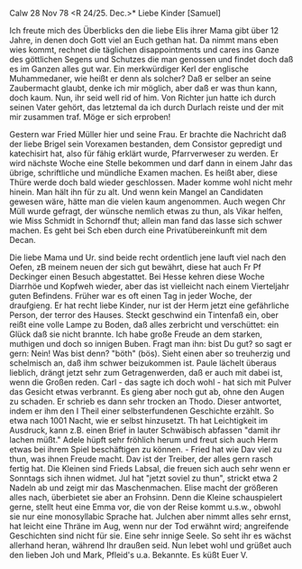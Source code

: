 Calw 28 Nov 78
 <R 24/25. Dec.>*
Liebe Kinder [Samuel]

Ich freute mich des Überblicks den die liebe Elis ihrer Mama gibt über 12 Jahre, in denen doch Gott viel an Euch gethan hat. Da nimmt mans eben wies kommt, rechnet die täglichen disappointments und cares ins Ganze des göttlichen Segens und Schutzes die man genossen und findet doch daß es im Ganzen alles gut war. Ein merkwürdiger Kerl der englische Muhammedaner, wie heißt er denn als solcher? Daß er selber an seine Zaubermacht glaubt, denke ich mir möglich, aber daß er was thun kann, doch kaum. Nun, ihr seid well rid of him. Von Richter jun hatte ich durch seinen Vater gehört, das letztemal da ich durch Durlach reiste und der mit mir zusammen traf. Möge er sich erproben!

Gestern war Fried Müller hier und seine Frau. Er brachte die Nachricht daß der liebe Brigel sein Vorexamen bestanden, dem Consistor gepredigt und katechisirt hat, also für fähig erklärt wurde, Pfarrverweser zu werden. Er wird nächste Woche eine Stelle bekommen und darf dann in einem Jahr das übrige, schriftliche und mündliche Examen machen. Es heißt aber, diese Thüre werde doch bald wieder geschlossen. Mader komme wohl nicht mehr hinein. Man hält ihn für zu alt. Und wenn kein Mangel an Candidaten gewesen wäre, hätte man die vielen kaum angenommen. Auch wegen Chr Müll wurde gefragt, der wünsche nemlich etwas zu thun, als Vikar helfen, wie Miss Schmidt in Schorndf thut; allein man fand das lasse sich schwer machen. Es geht bei Sch eben durch eine Privatübereinkunft mit dem Decan.

Die liebe Mama und Ur. sind beide recht ordentlich jene lauft viel nach den Oefen, zB meinem neuen der sich gut bewährt, diese hat auch Fr Pf Deckinger einen Besuch abgestattet. Bei Hesse kehren diese Woche Diarrhöe und Kopfweh wieder, aber das ist vielleicht nach einem Vierteljahr guten Befindens. Früher war es oft einen Tag in jeder Woche, der draufgieng. Er hat recht liebe Kinder, nur ist der Herm jetzt eine gefährliche Person, der terror des Hauses. Steckt geschwind ein Tintenfaß ein, ober reißt eine volle Lampe zu Boden, daß alles zerbricht und verschüttet: ein Glück daß sie nicht brannte. Ich habe große Freude an dem starken, muthigen und doch so innigen Buben. Fragt man ihn: bist Du gut? so sagt er gern: Nein! Was bist denn? "böth" (bös). Sieht einen aber so treuherzig und schelmisch an, daß ihm schwer beizukommen ist. Paule lächelt überaus lieblich, drängt jetzt sehr zum Getragenwerden, daß er auch mit dabei ist, wenn die Großen reden. Carl - das sagte ich doch wohl - hat sich mit Pulver das Gesicht etwas verbrannt. Es gieng aber noch gut ab, ohne den Augen zu schaden. Er schrieb es dann sehr trocken an Thodo. Dieser antwortet, indem er ihm den I Theil einer selbsterfundenen Geschichte erzählt. So etwa nach 1001 Nacht, wie er selbst hinzusetzt. Th hat Leichtigkeit im Ausdruck, kann z.B. einen Brief in lauter Schwäbisch abfassen "damit ihr lachen müßt." Adele hüpft sehr fröhlich herum und freut sich auch Herm etwas bei ihrem Spiel beschäftigen zu können. - Fried hat wie Dav viel zu thun, was ihnen Freude macht. Dav ist der Treiber, der alles gern rasch fertig hat. Die Kleinen sind Frieds Labsal, die freuen sich auch sehr wenn er Sonntags sich ihnen widmet. Jul hat "jetzt soviel zu thun", strickt etwa 2 Nadeln ab und zeigt mir das Maschenmachen. Elise macht der größeren alles nach, überbietet sie aber an Frohsinn. Denn die Kleine schauspielert gerne, stellt heut eine Emma vor, die von der Reise kommt u.s.w., obwohl sie nur eine monosyllabic Sprache hat. Julchen aber nimmt alles sehr ernst, hat leicht eine Thräne im Aug, wenn nur der Tod erwähnt wird; angreifende Geschichten sind nicht für sie. Eine sehr innige Seele. So seht ihr es wächst allerhand heran, während Ihr draußen seid. Nun lebet wohl und grüßet auch den lieben Joh und Mark, Pfleid's u.a. Bekannte.
 Es küßt Euer V.
